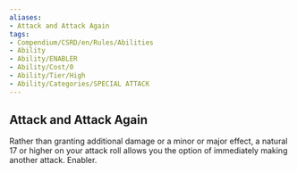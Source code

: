 ```yaml
---
aliases:
- Attack and Attack Again
tags:
- Compendium/CSRD/en/Rules/Abilities
- Ability
- Ability/ENABLER
- Ability/Cost/0
- Ability/Tier/High
- Ability/Categories/SPECIAL ATTACK
---
```


  
## Attack and Attack Again  
Rather than granting additional damage or a minor or major effect, a natural 17 or higher on your attack roll allows you the option of immediately making another attack. Enabler. 